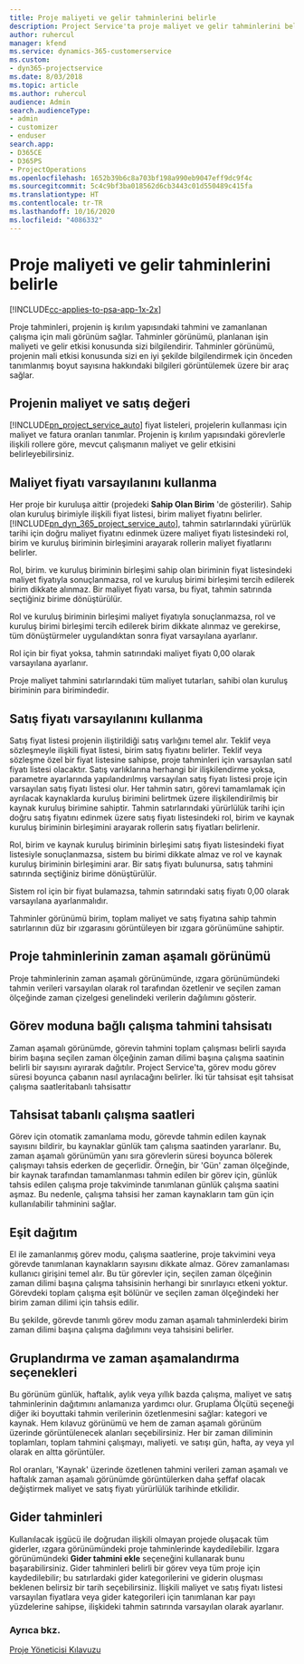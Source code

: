 ```yaml
---
title: Proje maliyeti ve gelir tahminlerini belirle
description: Project Service'ta proje maliyet ve gelir tahminlerini belirleme
author: ruhercul
manager: kfend
ms.service: dynamics-365-customerservice
ms.custom:
- dyn365-projectservice
ms.date: 8/03/2018
ms.topic: article
ms.author: ruhercul
audience: Admin
search.audienceType:
- admin
- customizer
- enduser
search.app:
- D365CE
- D365PS
- ProjectOperations
ms.openlocfilehash: 1652b39b6c8a703bf198a990eb9047eff9dc9f4c
ms.sourcegitcommit: 5c4c9bf3ba018562d6cb3443c01d550489c415fa
ms.translationtype: HT
ms.contentlocale: tr-TR
ms.lasthandoff: 10/16/2020
ms.locfileid: "4086332"
---
```

# <a name="determine-project-cost-and-revenue-estimates"></a>Proje maliyeti ve gelir tahminlerini belirle 

[!INCLUDE[cc-applies-to-psa-app-1x-2x](../includes/cc-applies-to-psa-app-1x-2x.md)]

Proje tahminleri, projenin iş kırılım yapısındaki tahmini ve zamanlanan çalışma için mali görünüm sağlar. Tahminler görünümü, planlanan işin maliyeti ve gelir etkisi konusunda sizi bilgilendirir. Tahminler görünümü, projenin mali etkisi konusunda sizi en iyi şekilde bilgilendirmek için önceden tanımlanmış boyut sayısına hakkındaki bilgileri görüntülemek üzere bir araç sağlar.  
  
## <a name="cost-and-sales-value-of-the-project"></a>Projenin maliyet ve satış değeri  
[!INCLUDE[pn_project_service_auto](../includes/pn-project-service-auto.md)] fiyat listeleri, projelerin kullanması için maliyet ve fatura oranları tanımlar. Projenin iş kırılım yapısındaki görevlerle ilişkili rollere göre, mevcut çalışmanın maliyet ve gelir etkisini belirleyebilirsiniz.  
  
## <a name="cost-price-defaulting"></a>Maliyet fiyatı varsayılanını kullanma  
Her proje bir kuruluşa aittir (projedeki **Sahip Olan Birim** 'de gösterilir). Sahip olan kuruluş birimiyle ilişkili fiyat listesi, birim maliyet fiyatını belirler. [!INCLUDE[pn_dyn_365_project_service_auto](../includes/pn-dyn-365-project-service-auto.md)], tahmin satırlarındaki yürürlük tarihi için doğru maliyet fiyatını edinmek üzere maliyet fiyatı listesindeki rol, birim ve kuruluş biriminin birleşimini arayarak rollerin maliyet fiyatlarını belirler.  
  
Rol, birim. ve kuruluş biriminin birleşimi sahip olan biriminin fiyat listesindeki maliyet fiyatıyla sonuçlanmazsa, rol ve kuruluş birimi birleşimi tercih edilerek birim dikkate alınmaz. Bir maliyet fiyatı varsa, bu fiyat, tahmin satırında seçtiğiniz birime dönüştürülür.  
  
Rol ve kuruluş biriminin birleşimi maliyet fiyatıyla sonuçlanmazsa, rol ve kuruluş birimi birleşimi tercih edilerek birim dikkate alınmaz ve gerekirse, tüm dönüştürmeler uygulandıktan sonra fiyat varsayılana ayarlanır.  
  
 Rol için bir fiyat yoksa, tahmin satırındaki maliyet fiyatı 0,00 olarak varsayılana ayarlanır.  
  
 Proje maliyet tahmini satırlarındaki tüm maliyet tutarları, sahibi olan kuruluş biriminin para birimindedir.  
  
## <a name="sales-price-defaulting"></a>Satış fiyatı varsayılanını kullanma  
Satış fiyat listesi projenin iliştirildiği satış varlığını temel alır. Teklif veya sözleşmeyle ilişkili fiyat listesi, birim satış fiyatını belirler. Teklif veya sözleşme özel bir fiyat listesine sahipse, proje tahminleri için varsayılan satıl fiyatı listesi olacaktır. Satış varlıklarına herhangi bir ilişkilendirme yoksa, parametre ayarlarında yapılandırılmış varsayılan satış fiyatı listesi proje için varsayılan satış fiyatı listesi olur. Her tahmin satırı, görevi tamamlamak için ayrılacak kaynaklarda kuruluş birimini belirtmek üzere ilişkilendirilmiş bir kaynak kuruluş birimine sahiptir. Tahmin satırlarındaki yürürlülük tarihi için doğru satış fiyatını edinmek üzere satış fiyatı listesindeki rol, birim ve kaynak kuruluş biriminin birleşimini arayarak rollerin satış fiyatları belirlenir.  
  
Rol, birim ve kaynak kuruluş biriminin birleşimi satış fiyatı listesindeki fiyat listesiyle sonuçlanmazsa, sistem bu birimi dikkate almaz ve rol ve kaynak kuruluş biriminin birleşimini arar. Bir satış fiyatı bulunursa, satış tahmini satırında seçtiğiniz birime dönüştürülür.  
  
Sistem rol için bir fiyat bulamazsa, tahmin satırındaki satış fiyatı 0,00 olarak varsayılana ayarlanmalıdır.  
  
Tahminler görünümü birim, toplam maliyet ve satış fiyatına sahip tahmin satırlarının düz bir ızgarasını görüntüleyen bir ızgara görünümüne sahiptir.  
  
## <a name="time-phased-view-of-project-estimates"></a>Proje tahminlerinin zaman aşamalı görünümü  
Proje tahminlerinin zaman aşamalı görünümünde, ızgara görünümündeki tahmin verileri varsayılan olarak rol tarafından özetlenir ve seçilen zaman ölçeğinde zaman çizelgesi genelindeki verilerin dağılımını gösterir.  
  
## <a name="effort-estimate-allocation-based-on-task-mode"></a>Görev moduna bağlı çalışma tahmini tahsisatı  
Zaman aşamalı görünümde, görevin tahmini toplam çalışması belirli sayıda birim başına seçilen zaman ölçeğinin zaman dilimi başına çalışma saatinin belirli bir sayısını ayırarak dağıtılır. Project Service'ta, görev modu görev süresi boyunca çabanın nasıl ayrılacağını belirler. İki tür tahsisat eşit tahsisat çalışma saatleritabanlı tahsisattır  
  
## <a name="work-hours-based-allocation"></a>Tahsisat tabanlı çalışma saatleri  
Görev için otomatik zamanlama modu, görevde tahmin edilen kaynak sayısını bildirir, bu kaynaklar günlük tam çalışma saatinden yararlanır. Bu, zaman aşamalı görünümün yanı sıra görevlerin süresi boyunca bölerek çalışmayı tahsis ederken de geçerlidir. Örneğin, bir 'Gün' zaman ölçeğinde, bir kaynak tarafından tamamlanması tahmin edilen bir görev için, günlük tahsis edilen çalışma proje takviminde tanımlanan günlük çalışma saatini aşmaz. Bu nedenle, çalışma tahsisi her zaman kaynakların tam gün için kullanılabilir tahminini sağlar.  
  
## <a name="even-distribution"></a>Eşit dağıtım  
El ile zamanlanmış görev modu, çalışma saatlerine, proje takvimini veya görevde tanımlanan kaynakların sayısını dikkate almaz. Görev zamanlaması kullanıcı girişini temel alır. Bu tür görevler için, seçilen zaman ölçeğinin zaman dilimi başına çalışma tahsisinin herhangi bir sınırlayıcı etkeni yoktur. Görevdeki toplam çalışma eşit bölünür ve seçilen zaman ölçeğindeki her birim zaman dilimi için tahsis edilir.  
  
Bu şekilde, görevde tanımlı görev modu zaman aşamalı tahminlerdeki birim zaman dilimi başına çalışma dağılımını veya tahsisini belirler.  
  
## <a name="grouping-and-time-phasing-options"></a>Gruplandırma ve zaman aşamalandırma seçenekleri  
Bu görünüm günlük, haftalık, aylık veya yıllık bazda çalışma, maliyet ve satış tahminlerinin dağıtımını anlamanıza yardımcı olur. Gruplama Ölçütü seçeneği diğer iki boyuttaki tahmin verilerinin özetlenmesini sağlar: kategori ve kaynak. Hem kılavuz görünümü ve hem de zaman aşamalı görünüm üzerinde görüntülenecek alanları seçebilirsiniz. Her bir zaman diliminin toplamları, toplam tahmini çalışmayı, maliyeti. ve satışı gün, hafta, ay veya yıl olarak en altta görüntüler.  
  
Rol oranları, 'Kaynak' üzerinde özetlenen tahmini verileri zaman aşamalı ve haftalık zaman aşamalı görünümde görüntülerken daha şeffaf olacak değiştirmek maliyet ve satış fiyatı yürürlülük tarihinde etkilidir.  
  
## <a name="expense-estimates"></a>Gider tahminleri  
Kullanılacak işgücü ile doğrudan ilişkili olmayan projede oluşacak tüm giderler, ızgara görünümündeki proje tahminlerinde kaydedilebilir. Izgara görünümündeki **Gider tahmini ekle** seçeneğini kullanarak bunu başarabilirsiniz. Gider tahminleri belirli bir görev veya tüm proje için kaydedilebilir; bu satırlardaki gider kategorilerini ve giderin oluşması beklenen belirsiz bir tarih seçebilirsiniz. İlişkili maliyet ve satış fiyatı listesi varsayılan fiyatlara veya gider kategorileri için tanımlanan kar payı yüzdelerine sahipse, ilişkideki tahmin satırında varsayılan olarak ayarlanır.  
  
### <a name="see-also"></a>Ayrıca bkz.  
 [Proje Yöneticisi Kılavuzu](../psa/project-manager-guide.md)
